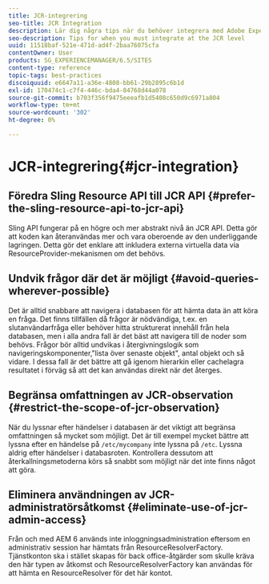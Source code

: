 ```yaml
---
title: JCR-integrering
seo-title: JCR Integration
description: Lär dig några tips när du behöver integrera med Adobe Experience Manager på JCR-nivå.
seo-description: Tips for when you must integrate at the JCR level
uuid: 11518baf-521e-471d-ad4f-2baa76075cfa
contentOwner: User
products: SG_EXPERIENCEMANAGER/6.5/SITES
content-type: reference
topic-tags: best-practices
discoiquuid: e6647a11-a36e-4808-bb61-29b2895c6b1d
exl-id: 170474c1-c7f4-446c-bda4-84768d44a078
source-git-commit: b703f356f9475eeeafb1d5408c650d9c6971a804
workflow-type: tm+mt
source-wordcount: '302'
ht-degree: 0%

---
```


# JCR-integrering{#jcr-integration}

## Föredra Sling Resource API till JCR API {#prefer-the-sling-resource-api-to-jcr-api}

Sling API fungerar på en högre och mer abstrakt nivå än JCR API. Detta gör att koden kan återanvändas mer och vara oberoende av den underliggande lagringen. Detta gör det enklare att inkludera externa virtuella data via ResourceProvider-mekanismen om det behövs.

## Undvik frågor där det är möjligt {#avoid-queries-wherever-possible}

Det är alltid snabbare att navigera i databasen för att hämta data än att köra en fråga. Det finns tillfällen då frågor är nödvändiga, t.ex. en slutanvändarfråga eller behöver hitta strukturerat innehåll från hela databasen, men i alla andra fall är det bäst att navigera till de noder som behövs. Frågor bör alltid undvikas i återgivningslogik som navigeringskomponenter,&quot;lista över senaste objekt&quot;, antal objekt och så vidare. I dessa fall är det bättre att gå igenom hierarkin eller cachelagra resultatet i förväg så att det kan användas direkt när det återges.

## Begränsa omfattningen av JCR-observation {#restrict-the-scope-of-jcr-observation}

När du lyssnar efter händelser i databasen är det viktigt att begränsa omfattningen så mycket som möjligt. Det är till exempel mycket bättre att lyssna efter en händelse på `/etc/mycompany` inte lyssna på `/etc`. Lyssna aldrig efter händelser i databasroten. Kontrollera dessutom att återkallningsmetoderna körs så snabbt som möjligt när det inte finns något att göra.

## Eliminera användningen av JCR-administratörsåtkomst {#eliminate-use-of-jcr-admin-access}

Från och med AEM 6 används inte inloggningsadministration eftersom en administrativ session har hämtats från ResourceResolverFactory. Tjänstkonton ska i stället skapas för back office-åtgärder som skulle kräva den här typen av åtkomst och ResourceResolverFactory kan användas för att hämta en ResourceResolver för det här kontot.
